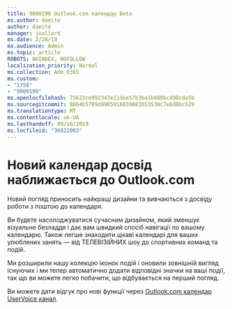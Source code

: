 ```yaml
---
title: 9000198 Outlook.com календар Beta
ms.author: daeite
author: daeite
manager: joallard
ms.date: 2/28/19
ms.audience: Admin
ms.topic: article
ROBOTS: NOINDEX, NOFOLLOW
localization_priority: Normal
ms.collection: Adm_O365
ms.custom:
- "1758"
- "9000198"
ms.openlocfilehash: 75622ce992347e11dee57b3ba1b080bc498cda5b
ms.sourcegitcommit: 8864b5789d9905916039081b53530c7e6d8bc529
ms.translationtype: MT
ms.contentlocale: uk-UA
ms.lasthandoff: 09/10/2019
ms.locfileid: "36822003"
---
```

# <a name="new-calendar-experiences-coming-to-outlookcom"></a>Новий календар досвід наближається до Outlook.com

Новий погляд приносить найкращі дизайни та вивчаються з досвіду роботи з поштою до календаря.

Ви будете насолоджуватися сучасним дизайном, який зменшує візуальне безладдя і дає вам швидкий спосіб навігації по вашому календарю. Також легше знаходити цікаві календарі для ваших улюблених занять — від ТЕЛЕВІЗІЙНИХ шоу до спортивних команд та подій.

Ми розширили нашу колекцію іконок подій і оновили зовнішній вигляд існуючих і ми тепер автоматично додати відповідні значки на ваші події, так що ви можете легко побачити, що відбувається на перший погляд.

Ви можете дати відгук про нові функції через [Outlook.com календар UserVoice канал](https://go.microsoft.com/fwlink/?linkid=2103075).